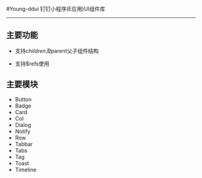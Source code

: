 #Young-ddui
钉钉小程序(E应用)UI组件库
******

## 主要功能

- 支持$children及$parent父子组件结构

- 支持$refs使用

## 主要模块

- Button 
- Badge
- Card
- Col
- Dialog
- Notify
- Row
- Tabbar
- Tabs
- Tag
- Toast
- Timeline

